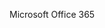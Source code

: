 <Token xmlns:xlink="http://www.w3.org/1999/xlink">Microsoft Office 365</Token>

<!--HONumber=Jan17_HO1-->



